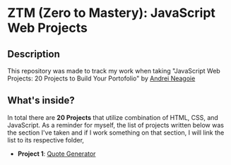 # ZTM (Zero to Mastery): JavaScript Web Projects

## Description

This repository was made to track my work when taking "JavaScript Web Projects: 20 Projects to Build Your Portofolio" by [Andrei Neagoie](https://twitter.com/andreineagoie)

## What's inside?

In total there are **20 Projects** that utilize combination of HTML, CSS, and JavaScript. As a reminder for myself, the list of projects written below was the section I've taken and if I work something on that section, I will link the list to its respective folder,

- **Project 1**: <a href="https://quotegenerator.jeffrymahbuubi.com/" target="_blank">Quote Generator</a>
